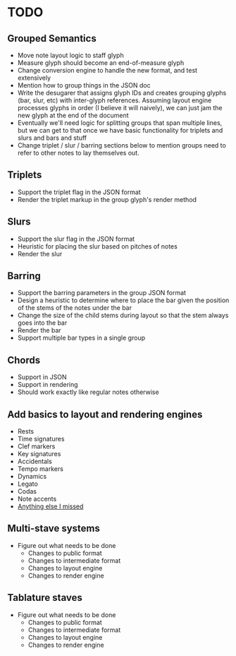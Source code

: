 
# TODO

## Grouped Semantics

* Move note layout logic to staff glyph
* Measure glyph should become an end-of-measure glyph
* Change conversion engine to handle the new format, and test extensively
* Mention how to group things in the JSON doc
* Write the desugarer that assigns glyph IDs and creates grouping glyphs (bar,
  slur, etc) with inter-glyph references. Assuming layout engine processes
  glyphs in order (I believe it will naively), we can just jam the new glyph at
  the end of the document
* Eventually we'll need logic for splitting groups that span multiple lines,
  but we can get to that once we have basic functionality for triplets and
  slurs and bars and stuff
* Change triplet / slur / barring sections below to mention groups need to
  refer to other notes to lay themselves out.

## Triplets

* Support the triplet flag in the JSON format
* Render the triplet markup in the group glyph's render method

## Slurs

* Support the slur flag in the JSON format
* Heuristic for placing the slur based on pitches of notes
* Render the slur

## Barring

* Support the barring parameters in the group JSON format
* Design a heuristic to determine where to place the bar given the position of
  the stems of the notes under the bar
* Change the size of the child stems during layout so that the stem always goes
  into the bar
* Render the bar
* Support multiple bar types in a single group

## Chords

* Support in JSON
* Support in rendering
* Should work exactly like regular notes otherwise

## Add basics to layout and rendering engines

* Rests
* Time signatures
* Clef markers
* Key signatures
* Accidentals
* Tempo markers
* Dynamics
* Legato
* Codas
* Note accents
* [Anything else I missed](http://en.wikipedia.org/wiki/List_of_musical_symbols)

## Multi-stave systems

* Figure out what needs to be done
    * Changes to public format
    * Changes to intermediate format
    * Changes to layout engine
    * Changes to render engine

## Tablature staves

* Figure out what needs to be done
    * Changes to public format
    * Changes to intermediate format
    * Changes to layout engine
    * Changes to render engine

